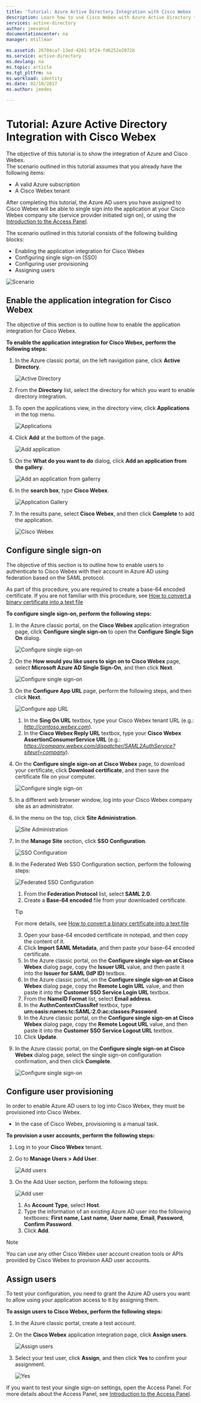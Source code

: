 ```yaml
---
title: 'Tutorial: Azure Active Directory Integration with Cisco Webex | Microsoft Docs'
description: Learn how to use Cisco Webex with Azure Active Directory to enable single sign-on, automated provisioning, and more!
services: active-directory
author: jeevansd
documentationcenter: na
manager: mtillman

ms.assetid: 26704ca7-13ed-4261-bf24-fd6252e2072b
ms.service: active-directory
ms.devlang: na
ms.topic: article
ms.tgt_pltfrm: na
ms.workload: identity
ms.date: 02/10/2017
ms.author: jeedes

---
```

# Tutorial: Azure Active Directory Integration with Cisco Webex
The objective of this tutorial is to show the integration of Azure and Cisco Webex.  
The scenario outlined in this tutorial assumes that you already have the following items:

* A valid Azure subscription
* A Cisco Webex tenant

After completing this tutorial, the Azure AD users you have assigned to Cisco Webex will be able to single sign into the application at your Cisco Webex company site (service provider initiated sign on), or using the [Introduction to the Access Panel](active-directory-saas-access-panel-introduction.md).

The scenario outlined in this tutorial consists of the following building blocks:

* Enabling the application integration for Cisco Webex
* Configuring single sign-on (SSO)
* Configuring user provisioning
* Assigning users

![Scenario](./media/active-directory-saas-cisco-webex-tutorial/IC777614.png "Scenario")

## Enable the application integration for Cisco Webex
The objective of this section is to outline how to enable the application integration for Cisco Webex.

**To enable the application integration for Cisco Webex, perform the following steps:**

1. In the Azure classic portal, on the left navigation pane, click **Active Directory**.
   
   ![Active Directory](./media/active-directory-saas-cisco-webex-tutorial/IC700993.png "Active Directory")
2. From the **Directory** list, select the directory for which you want to enable directory integration.
3. To open the applications view, in the directory view, click **Applications** in the top menu.
   
   ![Applications](./media/active-directory-saas-cisco-webex-tutorial/IC700994.png "Applications")
4. Click **Add** at the bottom of the page.
   
   ![Add application](./media/active-directory-saas-cisco-webex-tutorial/IC749321.png "Add application")
5. On the **What do you want to do** dialog, click **Add an application from the gallery**.
   
   ![Add an application from gallerry](./media/active-directory-saas-cisco-webex-tutorial/IC749322.png "Add an application from gallerry")
6. In the **search box**, type **Cisco Webex**.
   
   ![Application Gallery](./media/active-directory-saas-cisco-webex-tutorial/IC777615.png "Application Gallery")
7. In the results pane, select **Cisco Webex**, and then click **Complete** to add the application.
   
   ![Cisco Webex](./media/active-directory-saas-cisco-webex-tutorial/IC777616.png "Cisco Webex")
   
## Configure single sign-on

The objective of this section is to outline how to enable users to authenticate to Cisco Webex with their account in Azure AD using federation based on the SAML protocol.  

As part of this procedure, you are required to create a base-64 encoded certificate. If you are not familiar with this procedure, see [How to convert a binary certificate into a text file](http://youtu.be/PlgrzUZ-Y1o)

**To configure single sign-on, perform the following steps:**

1. In the Azure classic portal, on the **Cisco Webex** application integration page, click **Configure single sign-on** to open the **Configure Single Sign On** dialog.
   
   ![Configure single sign-on](./media/active-directory-saas-cisco-webex-tutorial/IC777617.png "Configure single sign-on")
2. On the **How would you like users to sign on to Cisco Webex** page, select **Microsoft Azure AD Single Sign-On**, and then click **Next**.
   
   ![Configure single sign-on](./media/active-directory-saas-cisco-webex-tutorial/IC777618.png "Configure single sign-on")
3. On the **Configure App URL** page, perform the following steps, and then click **Next**.
   
   ![Configure app URL](./media/active-directory-saas-cisco-webex-tutorial/IC777619.png "Configure app URL")   
   1. In the **Sing On URL** textbox, type your Cisco Webex tenant URL (e.g.: *http://contoso.webex.com*).
   2. In the **Cisco Webex Reply URL** textbox, type your **Cisco Webex AssertionConsumerService URL** (e.g.: *https://company.webex.com/dispatcher/SAML2AuthService?siteurl=company*).
4. On the **Configure single sign-on at Cisco Webex** page, to download your certificate, click **Download certificate**, and then save the certificate file on your computer.
   
   ![Configure single sign-on](./media/active-directory-saas-cisco-webex-tutorial/IC777620.png "Configure single sign-on")
5. In a different web browser window, log into your Cisco Webex company site as an administrator.
6. In the menu on the top, click **Site Administration**.
   
   ![Site Administration](./media/active-directory-saas-cisco-webex-tutorial/IC777621.png "Site Administration")
7. In the **Manage Site** section, click **SSO Configuration**.
   
   ![SSO Configuration](./media/active-directory-saas-cisco-webex-tutorial/IC777622.png "SSO Configuration")
8. In the Federated Web SSO Configuration section, perform the following steps:
   
   ![Federated SSO Configuration](./media/active-directory-saas-cisco-webex-tutorial/IC777623.png "Federated SSO Configuration")  
   1. From the **Federation Protocol** list, select **SAML 2.0**.
   2. Create a **Base-64 encoded** file from your downloaded certificate.  
    >[!TIP]
    >For more details, see [How to convert a binary certificate into a text file](http://youtu.be/PlgrzUZ-Y1o)
    >  
   3. Open your base-64 encoded certificate in notepad, and then copy the content of it.
   4. Click **Import SAML Metadata**, and then paste your base-64 encoded certificate.
   5. In the Azure classic portal, on the **Configure single sign-on at Cisco Webex** dialog page, copy the **Issuer URL** value, and then paste it into the **Issuer for SAML (IdP ID)** textbox.
   6. In the Azure classic portal, on the **Configure single sign-on at Cisco Webex** dialog page, copy the **Remote Login URL** value, and then paste it into the **Customer SSO Service Login URL** textbox.
   7. From the **NameID Format** list, select **Email address**.
   8. In the **AuthnContextClassRef** textbox, type **urn:oasis:names:tc:SAML:2.0:ac:classes:Password**.
   9. In the Azure classic portal, on the **Configure single sign-on at Cisco Webex** dialog page, copy the **Remote Logout URL** value, and then paste it into the **Customer SSO Service Logout URL** textbox.
   10. Click **Update**.
9. In the Azure classic portal, on the **Configure single sign-on at Cisco Webex** dialog page, select the single sign-on configuration confirmation, and then click **Complete**.
   
   ![Configure single sign-on](./media/active-directory-saas-cisco-webex-tutorial/IC777624.png "Configure single sign-on")
   
## Configure user provisioning

In order to enable Azure AD users to log into Cisco Webex, they must be provisioned into Cisco Webex.  

* In the case of Cisco Webex, provisioning is a manual task.

**To provision a user accounts, perform the following steps:**

1. Log in to your **Cisco Webex** tenant.
2. Go to **Manage Users \> Add User**.
   
   ![Add users](./media/active-directory-saas-cisco-webex-tutorial/IC777625.png "Add users")
3. On the Add User section, perform the following steps:
   
   ![Add user](./media/active-directory-saas-cisco-webex-tutorial/IC777626.png "Add user")   
   1. As **Account Type**, select **Host**.
   2. Type the information of an existing Azure AD user into the following textboxes: **First name, Last name**, **User name**, **Email**, **Password**, **Confirm Password**.
   3. Click **Add**.

>[!NOTE]
>You can use any other Cisco Webex user account creation tools or APIs provided by Cisco Webex to provision AAD user accounts. 
> 

## Assign users
To test your configuration, you need to grant the Azure AD users you want to allow using your application access to it by assigning them.

**To assign users to Cisco Webex, perform the following steps:**

1. In the Azure classic portal, create a test account.
2. On the **Cisco Webex** application integration page, click **Assign users**.
   
   ![Assign users](./media/active-directory-saas-cisco-webex-tutorial/IC777627.png "Assign users")
3. Select your test user, click **Assign**, and then click **Yes** to confirm your assignment.
   
   ![Yes](./media/active-directory-saas-cisco-webex-tutorial/IC767830.png "Yes")

If you want to test your single sign-on settings, open the Access Panel. For more details about the Access Panel, see [Introduction to the Access Panel](active-directory-saas-access-panel-introduction.md).

